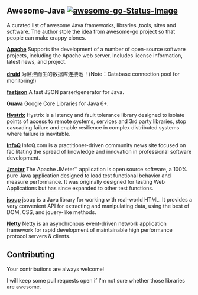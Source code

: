 ## Awesome-Java [![awesome-go-Status-Image](https://travis-ci.org/avelino/awesome-go.svg?branch=master)](https://travis-ci.org/avelino/awesome-go)
A curated list of awesome Java frameworks, libraries ,tools, sites and software. The author stole the idea from awesome-go project so that people can make crappy clones.


**[Apache](http://www.apache.org/)**
Supports the development of a number of open-source software projects, including the Apache web server. Includes license information, latest news, and project.

**[druid](https://github.com/alibaba/druid)**
为监控而生的数据库连接池！(Note：Database connection pool for monitoring!)

**[fastjson](https://github.com/alibaba/fastjson)**
A fast JSON parser/generator for Java.

**[Guava](https://github.com/google/guava)**
Google Core Libraries for Java 6+.

**[Hystrix](https://github.com/Netflix/Hystrix)**
Hystrix is a latency and fault tolerance library designed to isolate points of access to remote systems, services and 3rd party libraries, stop cascading failure and enable resilience in complex distributed systems where failure is inevitable.

**[InfoQ](https://www.infoq.com/)**
InfoQ.com is a practitioner-driven community news site focused on facilitating the spread of knowledge and innovation in professional software development.

**[Jmeter](http://jmeter.apache.org/)**
The Apache JMeter™ application is open source software, a 100% pure Java application designed to load test functional behavior and measure performance. It was originally designed for testing Web Applications but has since expanded to other test functions.

**[jsoup](https://github.com/jhy/jsoup)**
jsoup is a Java library for working with real-world HTML. It provides a very convenient API for extracting and manipulating data, using the best of DOM, CSS, and jquery-like methods.

**[Netty](https://github.com/netty/netty)**
Netty is an asynchronous event-driven network application framework for rapid development of maintainable high performance protocol servers & clients.


## Contributing 
Your contributions are always welcome!

I will keep some pull requests open if I'm not sure whether those libraries are awesome.
